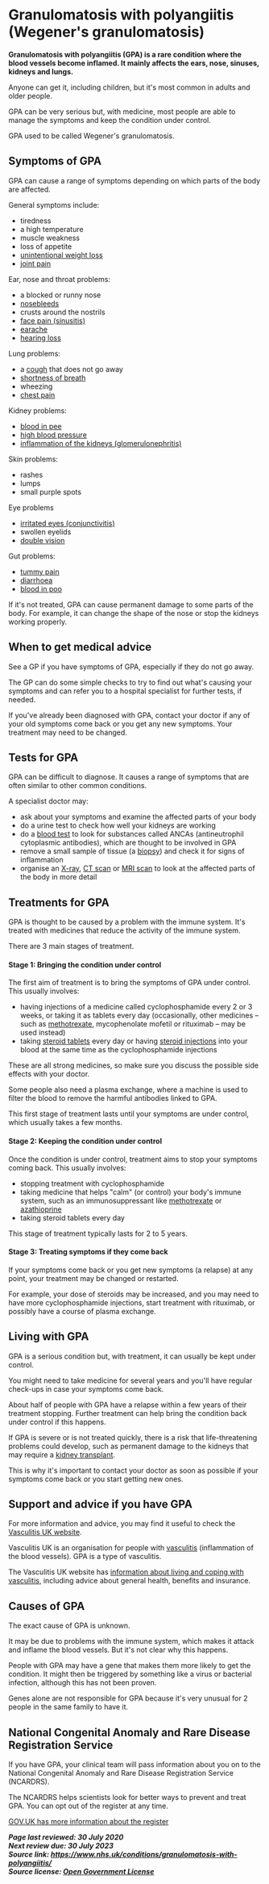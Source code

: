 <!-- granulomatosis-with-polyangiitis -->

# Granulomatosis with polyangiitis (Wegener's granulomatosis)

**Granulomatosis with polyangiitis (GPA) is a rare condition where the blood vessels become inflamed. It mainly affects the ears,  nose, sinuses, kidneys and lungs.**

Anyone can get it, including children, but it's most common in adults and older people.

GPA can be very serious but, with medicine, most people are able to manage the symptoms and keep the condition under control.

GPA used to be called Wegener's granulomatosis.

## Symptoms of GPA

GPA can cause a range of symptoms depending on which parts of the body are affected.

General symptoms include:

- tiredness
- a high temperature
- muscle weakness
- loss of appetite
- [unintentional weight loss](unintentional-weight-loss.md) 
- [joint pain](joint-pain.md)

Ear, nose and throat problems:

- a blocked or runny nose
- [nosebleeds](nosebleed.md)
- crusts around the nostrils
- [face pain (sinusitis)](sinusitis-sinus-infection.md)
- [earache](earache.md)
- [hearing loss](hearing-loss.md)

Lung problems:

- a [cough](cough.md) that does not go away
- [shortness of breath](shortness-of-breath.md)
- wheezing
- [chest pain](chest-pain.md)

Kidney problems:

- [blood in pee](blood-in-urine.md)
- [high blood pressure](high-blood-pressure-hypertension.md)
- [inflammation of the kidneys (glomerulonephritis)](glomerulonephritis.md)

Skin problems:

- rashes
- lumps
- small purple spots

Eye problems

- [irritated eyes (conjunctivitis)](conjunctivitis.md)
- swollen eyelids
- [double vision](double-vision.md)

Gut problems:

- [tummy pain](stomach-ache.md)
- [diarrhoea](diarrhoea.md)
- [blood in poo](bleeding-from-the-bottom-rectal-bleeding.md)

If it's not treated, GPA can cause permanent damage to some parts of the  body. For example, it can change the shape of the nose or stop the  kidneys working properly.

## When to get medical advice

See a GP if you have symptoms of GPA, especially if they do not go away.

The GP can do some simple checks to try to find out what's causing your  symptoms and can refer you to a hospital specialist for further tests,  if needed.

If you've already been diagnosed with GPA, contact your doctor if any of your old symptoms come back or you get any new  symptoms. Your treatment may need to be changed.

## Tests for GPA

GPA can be difficult to diagnose. It causes a range of symptoms that are often similar to other common conditions.

A specialist doctor may:

- ask about your symptoms and examine the affected parts of your body
- do a urine test to check how well your kidneys are working
- do a [blood test](blood-tests.md) to look for substances called ANCAs (antineutrophil cytoplasmic antibodies), which are thought to be involved in GPA
- remove a small sample of tissue (a [biopsy](biopsy.md)) and check it for signs of inflammation
- organise an [X-ray](x-ray.md), [CT scan](ct-scan.md) or [MRI scan](mri-scan.md) to look at the affected parts of the body in more detail

## Treatments for GPA

GPA is thought to be caused by a  problem with the immune system. It's treated with medicines that reduce  the activity of the immune system.

There are 3 main stages of treatment.

#### Stage 1: Bringing the condition under control

The first aim of treatment is to bring the symptoms of GPA under control. This usually involves:

- having injections of a medicine called cyclophosphamide every 2 or 3 weeks, or taking it as tablets every day (occasionally, other medicines – such as [methotrexate](https://www.nhs.uk/medicines/methotrexate/), mycophenolate mofetil or rituximab – may be used instead)
- taking [steroid tablets](steroid-tablets.md) every day or having [steroid injections](steroid-injections.md) into your blood at the same time as the cyclophosphamide injections

These are all strong medicines, so make sure you discuss the possible side effects with your doctor.

Some people also need a plasma exchange, where a machine is used to  filter the blood to remove the harmful antibodies linked to GPA.

This first stage of treatment lasts until your symptoms are under control, which usually takes a few months.

#### Stage 2: Keeping the condition under control

Once the condition is under control, treatment aims to stop your symptoms coming back. This usually involves:

- stopping treatment with cyclophosphamide
- taking medicine that helps "calm" (or control) your body's immune system, such as an immunosuppressant like [methotrexate](https://www.nhs.uk/medicines/methotrexate/) or [azathioprine](https://www.nhs.uk/medicines/azathioprine/)
- taking steroid tablets every day

This stage of treatment typically lasts for 2 to 5 years.

#### Stage 3: Treating symptoms if they come back

If your symptoms come back or you get new symptoms (a relapse) at any point, your treatment may be changed or restarted.

For example, your dose of steroids may be increased, and you may need to  have more cyclophosphamide injections, start treatment with rituximab,  or possibly have a course of plasma exchange.

## Living with GPA

GPA is a serious condition but, with treatment, it can usually be kept under control.

You might need to take medicine for several years and you'll have regular check-ups in case your symptoms come back.

About half of people with GPA have a relapse within a few years of their treatment stopping. Further treatment can help bring the condition back under  control if this happens.

If GPA is severe or is not treated  quickly, there is a risk that life-threatening problems could develop,  such as permanent damage to the kidneys that may require a [kidney transplant](kidney-transplant.md).

This is why it's important to contact your doctor as soon as possible if your symptoms come back or you start getting new ones.

## Support and advice if you have GPA

For more information and advice, you may find it useful to check the [Vasculitis UK website](http://www.vasculitis.org.uk/).

Vasculitis UK is an organisation for people with [vasculitis](vasculitis.md) (inflammation of the blood vessels). GPA is a type of vasculitis.

The Vasculitis UK website has [information about living and coping with vasculitis](http://www.vasculitis.org.uk/living-with-vasculitis), including advice about general health, benefits and insurance.

## Causes of GPA

The exact cause of GPA is unknown.

It may be due to problems with the immune system, which makes it attack  and inflame the blood vessels. But it's not clear why this happens.

People with GPA may have a gene that makes them more likely to get the  condition. It might then be triggered by something like a virus or  bacterial infection, although this has not been proven.

Genes alone are not responsible for GPA because it's very unusual for 2 people in the same family to have it.

## **National Congenital** **Anomaly and Rare Disease Registration Service**

If you have GPA, your clinical team will pass information about you on to  the National Congenital Anomaly and Rare Disease Registration Service  (NCARDRS).

The NCARDRS helps scientists look for better ways to prevent and treat GPA. You can opt out of the register at any time.

[GOV.UK has more information about the register](https://www.gov.uk/government/publications/national-congenital-anomaly-and-rare-disease-registration-service-introductory-leaflet)

***Page last reviewed: 30 July 2020  
Next review due: 30 July 2023  
Source link: <https://www.nhs.uk/conditions/granulomatosis-with-polyangiitis/>  
Source license: [Open Government License](http://www.nationalarchives.gov.uk/doc/open-government-licence/version/3/)***
